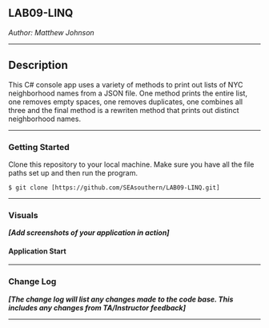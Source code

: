 ## LAB09-LINQ



*Author: Matthew Johnson*

----

## Description

This C# console app uses a variety of methods to print out lists of NYC neighborhood names from a JSON file. One method prints the entire list, one removes empty spaces, one removes duplicates, one combines all three and the final method is a rewriten method that prints out distinct neighborhood names. 

---

### Getting Started
Clone this repository to your local machine. Make sure you have all the file paths set up and then run the program. 

```
$ git clone [https://github.com/SEAsouthern/LAB09-LINQ.git]
```


---

### Visuals
***[Add screenshots of your application in action]***

#### Application Start


---

### Change Log
***[The change log will list any changes made to the code base. This includes any changes from TA/Instructor feedback]***  


------------------------------
